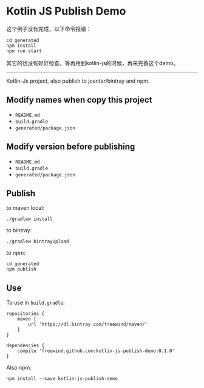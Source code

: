Kotlin JS Publish Demo
======================

这个例子没有完成，以下命令报错：

```
cd generated
npm install
npm run start
```

其它的也没有好好检查。等再用到kotlin-js的时候，再来完善这个demo。

---

Kotlin-Js project, also publish to jcenter/bintray and npm.

Modify names when copy this project
-----------------------------------

- `README.md`
- `build.gradle`
- `generated/package.json`

Modify version before publishing
--------------------------------

- `README.md`
- `build.gradle`
- `generated/package.json`

Publish
-------

to maven local:

```
./gradlew install
```

to bintray:

```
./gradlew bintrayUpload
```

to npm:

```
cd generated
npm publish
```

Use
---

To use in `build.gradle`:

```
repositories {
    maven {
        url 'https://dl.bintray.com/freewind/maven/'
    }
}

dependencies {
    compile 'freewind.github.com:kotlin-js-publish-demo:0.1.0'
}
```

Also npm:

```
npm install --save kotlin-js-publish-demo
```

